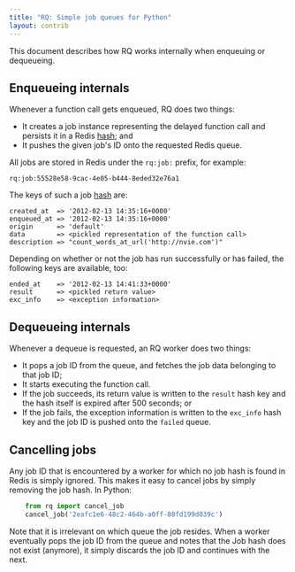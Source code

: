 ```yaml
---
title: "RQ: Simple job queues for Python"
layout: contrib
---
```


This document describes how RQ works internally when enqueuing or dequeueing.


## Enqueueing internals

Whenever a function call gets enqueued, RQ does two things:

* It creates a job instance representing the delayed function call and persists
  it in a Redis [hash][h]; and
* It pushes the given job's ID onto the requested Redis queue.

All jobs are stored in Redis under the `rq:job:` prefix, for example:

    rq:job:55528e58-9cac-4e05-b444-8eded32e76a1

The keys of such a job [hash][h] are:

    created_at  => '2012-02-13 14:35:16+0000'
    enqueued_at => '2012-02-13 14:35:16+0000'
    origin      => 'default'
    data        => <pickled representation of the function call>
    description => "count_words_at_url('http://nvie.com')"

Depending on whether or not the job has run successfully or has failed, the
following keys are available, too:

    ended_at    => '2012-02-13 14:41:33+0000'
    result      => <pickled return value>
    exc_info    => <exception information>

[h]: http://redis.io/topics/data-types#hashes


## Dequeueing internals

Whenever a dequeue is requested, an RQ worker does two things:

* It pops a job ID from the queue, and fetches the job data belonging to that
  job ID;
* It starts executing the function call.
* If the job succeeds, its return value is written to the `result` hash key and
  the hash itself is expired after 500 seconds; or
* If the job fails, the exception information is written to the `exc_info`
  hash key and the job ID is pushed onto the `failed` queue.


## Cancelling jobs

Any job ID that is encountered by a worker for which no job hash is found in
Redis is simply ignored.  This makes it easy to cancel jobs by simply removing
the job hash.  In Python:

```python
    from rq import cancel_job
    cancel_job('2eafc1e6-48c2-464b-a0ff-88fd199d039c')
```

Note that it is irrelevant on which queue the job resides.  When a worker
eventually pops the job ID from the queue and notes that the Job hash does not
exist (anymore), it simply discards the job ID and continues with the next.

